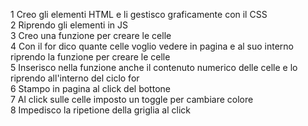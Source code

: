1 Creo gli elementi HTML e li gestisco graficamente con il CSS <br>
2 Riprendo gli elementi in JS <br>
3 Creo una funzione per creare le celle<br>
4 Con il for dico quante celle voglio vedere in pagina e al suo interno riprendo la funzione per creare le celle <br>
5 Inserisco nella funzione anche il contenuto numerico delle celle e lo riprendo all'interno del ciclo for <br>
6 Stampo in pagina al click del bottone <br>
7 Al click sulle celle imposto un toggle per cambiare colore <br>
8 Impedisco la ripetione della griglia al click <br>